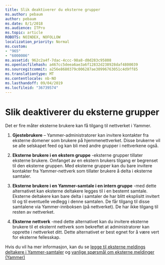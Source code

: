 ```yaml
---
title: Slik deaktiverer du eksterne grupper
ms.author: pebaum
author: pebaum
ms.date: 8/1/2018
ms.audience: ITPro
ms.topic: article
ROBOTS: NOINDEX, NOFOLLOW
localization_priority: Normal
ms.custom:
- "965"
- "6000006"
ms.assetid: 962c2a4f-7dac-4ccc-98a8-d0d283c95808
ms.openlocfilehash: a467cc5deea6ae3a6f12832d238928daf4800039
ms.sourcegitcommit: a256e8680379c006287ae30996763051c4d9ff85
ms.translationtype: MT
ms.contentlocale: nb-NO
ms.lasthandoff: 09/04/2019
ms.locfileid: "36739574"
---
```

# <a name="how-to-disable-external-groups"></a>Slik deaktiverer du eksterne grupper

Det er fire måter eksterne brukere kan få tilgang til nettverket i Yammer.
  
1. **Gjestebrukere** – Yammer-administratorer kan invitere kontakter fra eksterne domener som brukere på hjemmenettverket. Disse brukerne vil se alle selskapet feed og kan bli med andre grupper i nettverkene også.

2. **Eksterne brukere i en ekstern gruppe** -eksterne grupper tillater eksterne brukere. Omfanget av en ekstern brukers tilgang er begrenset til den eksterne gruppen. Med eksterne grupper kan du bare invitere kontakter fra Yammer-nettverk som tillater brukere å delta i eksterne samtaler.

3. **Eksterne brukere i en Yammer-samtale i en intern gruppe** -med dette alternativet kan eksterne deltakere legges til i en bestemt samtale. Eksterne deltakere kan bare delta i samtaler de har blitt eksplisitt invitert til og til eventuelle vedlegg i denne samtalen. De får tilgang til disse samtalene via Yammer-innboksen (på nettverket). De har ikke tilgang til resten av nettverket.

4. **Eksterne nettverk** -med dette alternativet kan du invitere eksterne brukere til et eksternt nettverk som bekreftet at administratorer kan opprette i nettverket ditt. Dette alternativet er best egnet for å være vert for eksterne fellesskap.

Hvis du vil ha mer informasjon, kan du se [legge til eksterne meldings deltakere i Yammer-samtaler](https://docs.microsoft.com/yammer/work-with-external-users/add-external-participants) og [vanlige spørsmål om eksterne meldinger (Yammer)](https://docs.microsoft.com/yammer/work-with-external-users/external-messaging-faq)
  